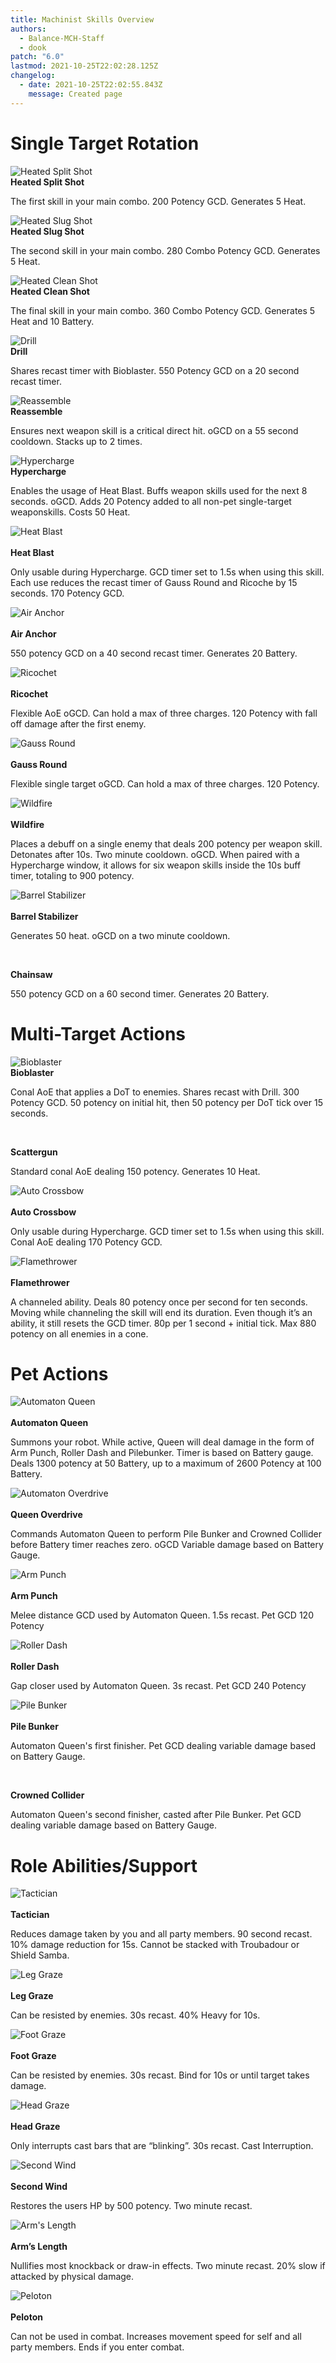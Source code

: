 ```yaml
---
title: Machinist Skills Overview
authors:
  - Balance-MCH-Staff
  - dook
patch: "6.0"
lastmod: 2021-10-25T22:02:28.125Z
changelog:
  - date: 2021-10-25T22:02:55.843Z
    message: Created page
---
```

# Single Target Rotation

![Heated Split Shot](https://xivapi.com/i/003000/003031_hr1.png) 
<br>**Heated Split Shot** 

The first skill in your main combo. 200 Potency GCD. Generates 5 Heat.

![Heated Slug Shot](https://xivapi.com/i/003000/003032_hr1.png) 
<br>**Heated Slug Shot** 

The second skill in your main combo. 280 Combo Potency GCD. Generates 5 Heat.

![Heated Clean Shot](https://xivapi.com/i/003000/003033_hr1.png)
<br>**Heated Clean Shot**

The final skill in your main combo. 360 Combo Potency GCD. Generates 5 Heat and 10 Battery.

![Drill](https://xivapi.com/i/003000/003043_hr1.png)
<br>**Drill**

Shares recast timer with Bioblaster. 550 Potency GCD on a 20 second recast timer.

![Reassemble](https://xivapi.com/i/003000/003022_hr1.png)
<br>**Reassemble**

Ensures next weapon skill is a critical direct hit. oGCD on a 55 second cooldown. Stacks up to 2 times.

![Hypercharge](https://xivapi.com/i/003000/003041_hr1.png)
<br>**Hypercharge**

Enables the usage of Heat Blast. Buffs weapon skills used for the next 8 seconds.  oGCD. Adds 20 Potency added to all non-pet single-target weaponskills. Costs 50 Heat.

![Heat Blast](https://xivapi.com/i/003000/003030_hr1.png)\
<br>**Heat Blast**

Only usable during Hypercharge. GCD timer set to 1.5s when using this skill. Each use reduces the recast timer of Gauss Round and Ricoche by 15 seconds. 170 Potency GCD. 

![Air Anchor](https://xivapi.com/i/003000/003045_hr1.png)\
<br>**Air Anchor**

550 potency GCD on a 40 second recast timer. Generates 20 Battery.

![Ricochet](https://xivapi.com/i/003000/003017_hr1.png)\
<br>**Ricochet**

Flexible AoE oGCD. Can hold a max of three charges.  120 Potency with fall off damage after the first enemy. 

![Gauss Round](https://xivapi.com/i/003000/003005_hr1.png)\
<br>**Gauss Round**

Flexible single target oGCD. Can hold a max of three charges. 120 Potency.  

![Wildfire](https://xivapi.com/i/003000/003018_hr1.png)\
<br>**Wildfire**

Places a debuff on a single enemy that deals 200 potency per weapon skill.  Detonates after 10s.  Two minute cooldown. oGCD. When paired with a Hypercharge window, it allows for six weapon skills inside the 10s buff timer, totaling to 900 potency.

![Barrel Stabilizer](https://xivapi.com/i/003000/003034_hr1.png)\
<br>**Barrel Stabilizer**

Generates 50 heat.  oGCD on a two minute cooldown.

![]()

<br>**Chainsaw**

550 potency GCD on a 60 second timer. Generates 20 Battery.



# Multi-Target Actions

![Bioblaster](https://xivapi.com/i/003000/003044_hr1.png) 
<br>**Bioblaster**

Conal AoE that applies a DoT to enemies. Shares recast with Drill.  300 Potency GCD. 50 potency on initial hit, then 50 potency per DoT tick over 15 seconds.

![]()


<br>**Scattergun**

Standard conal AoE dealing 150 potency. Generates 10 Heat.

![Auto Crossbow](https://xivapi.com/i/003000/003042_hr1.png)\
<br>**Auto Crossbow**

Only usable during Hypercharge. GCD timer set to 1.5s when using this skill. Conal AoE dealing 170 Potency GCD. 

![Flamethrower](https://xivapi.com/i/003000/003038_hr1.png)\
<br>**Flamethrower**

A channeled ability. Deals 80 potency once per second for ten seconds. Moving while channeling the skill will end its duration. Even though it’s an ability, it still resets the GCD timer. 80p per 1 second + initial tick.  Max 880 potency on all enemies in a cone. 

# Pet Actions

![Automaton Queen](https://xivapi.com/i/003000/003501_hr1.png)\
<br>**Automaton Queen**

Summons your robot. While active, Queen will deal damage in the form of Arm Punch, Roller Dash and Pilebunker. Timer is based on Battery gauge. Deals 1300 potency at 50 Battery, up to a maximum of 2600 Potency at 100 Battery.  

![Automaton Overdrive](https://xivapi.com/i/003000/003502_hr1.png)\
<br>**Queen Overdrive**

Commands Automaton Queen to perform Pile Bunker and Crowned Collider before Battery timer reaches zero.  oGCD  Variable damage based on Battery Gauge.  

![Arm Punch](https://xivapi.com/i/003000/003504_hr1.png)\
<br>**Arm Punch**

Melee distance GCD used by Automaton Queen. 1.5s recast.  Pet GCD  120 Potency  

![Roller Dash](https://xivapi.com/i/003000/003505_hr1.png)\
<br>**Roller Dash**

Gap closer used by Automaton Queen. 3s recast.  Pet GCD  240 Potency  

![Pile Bunker](https://xivapi.com/i/003000/003503_hr1.png)\
<br>**Pile Bunker**

Automaton Queen's first finisher. Pet GCD dealing variable damage based on Battery Gauge.  

![]()

<br>**Crowned Collider**

Automaton Queen's second finisher, casted after Pile Bunker. Pet GCD dealing variable damage based on Battery Gauge.  

# Role Abilities/Support

![Tactician](https://xivapi.com/i/003000/003040_hr1.png)\
<br>**Tactician**

Reduces damage taken by you and all party members. 90 second recast.  10% damage reduction for 15s. Cannot be stacked with Troubadour or Shield Samba.  

![Leg Graze](https://xivapi.com/i/000000/000843_hr1.png)\
<br>**Leg Graze**

Can be resisted by enemies. 30s recast.  40% Heavy for 10s.  

![Foot Graze](https://xivapi.com/i/000000/000842_hr1.png)\
<br>**Foot Graze**

Can be resisted by enemies. 30s recast.  Bind for 10s or until target takes damage.  

![Head Graze](https://xivapi.com/i/000000/000848_hr1.png)\
<br>**Head Graze**

Only interrupts cast bars that are “blinking”. 30s recast.  Cast Interruption.  

![Second Wind](https://xivapi.com/i/000000/000821_hr1.png)\
<br>**Second Wind**

Restores the users HP by 500 potency. Two minute recast.   

![Arm's Length](https://xivapi.com/i/000000/000822_hr1.png)\
<br>**Arm’s Length**

Nullifies most knockback or draw-in effects. Two minute recast.  20% slow if attacked by physical damage.  

![Peloton](https://xivapi.com/i/000000/000844_hr1.png)\
<br>**Peloton**

Can not be used in combat. Increases movement speed for self and all party members.  Ends if you enter combat.